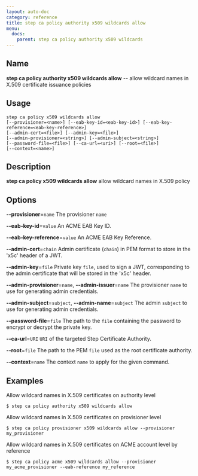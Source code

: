 ```yaml
---
layout: auto-doc
category: reference
title: step ca policy authority x509 wildcards allow
menu:
  docs:
    parent: step ca policy authority x509 wildcards
---
```


## Name
**step ca policy authority x509 wildcards allow** -- allow wildcard names in X.509 certificate issuance policies

## Usage

```raw
step ca policy x509 wildcards allow
[--provisioner=<name>] [--eab-key-id=<eab-key-id>] [--eab-key-reference=<eab-key-reference>]
[--admin-cert=<file>] [--admin-key=<file>]
[--admin-provisioner=<string>] [--admin-subject=<string>]
[--password-file=<file>] [--ca-url=<uri>] [--root=<file>]
[--context=<name>]
```

## Description

**step ca policy x509 wildcards allow** allow wildcard names in X.509 policy

## Options


**--provisioner**=`name`
The provisioner `name`

**--eab-key-id**=`value`
An ACME EAB Key ID.

**--eab-key-reference**=`value`
An ACME EAB Key Reference.

**--admin-cert**=`chain`
Admin certificate (`chain`) in PEM format to store in the 'x5c' header of a JWT.

**--admin-key**=`file`
Private key `file`, used to sign a JWT, corresponding to the admin certificate that will
be stored in the 'x5c' header.

**--admin-provisioner**=`name`, **--admin-issuer**=`name`
The provisioner `name` to use for generating admin credentials.

**--admin-subject**=`subject`, **--admin-name**=`subject`
The admin `subject` to use for generating admin credentials.

**--password-file**=`file`
The path to the `file` containing the password to encrypt or decrypt the private key.

**--ca-url**=`URI`
`URI` of the targeted Step Certificate Authority.

**--root**=`file`
The path to the PEM `file` used as the root certificate authority.

**--context**=`name`
The context `name` to apply for the given command.

## Examples  

Allow wildcard names in X.509 certificates on authority level
```shell
$ step ca policy authority x509 wildcards allow
```    

Allow wildcard names in X.509 certificates on provisioner level
```shell
$ step ca policy provisioner x509 wildcards allow --provisioner my_provisioner
```    

Allow wildcard names in X.509 certificates on ACME account level by reference
```shell
$ step ca policy acme x509 wildcards allow --provisioner my_acme_provisioner --eab-reference my_reference
```

